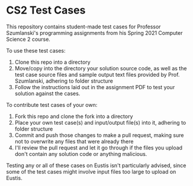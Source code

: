 # CS2 Test Cases
This repository contains student-made test cases for Professor Szumlanski's programming assignments from his Spring 2021 Computer Science 2 course.

To use these test cases:
1. Clone this repo into a directory
2. Move/copy into the directory your solution source code, as well as the test case source files and sample output text files provided by Prof. Szumlanski, adhering to folder structure
3. Follow the instructions laid out in the assignment PDF to test your solution against the cases.

To contribute test cases of your own:
1. Fork this repo and clone the fork into a directory
2. Place your own test case(s) and input/output file(s) into it, adhering to folder structure
3. Commit and push those changes to make a pull request, making sure not to overwrite any files that were already there
4. I'll review the pull request and let it go through if the files you upload don't contain any solution code or anything malicious.

Testing any or all of these cases on Eustis isn't particularly advised, since some of the test cases might involve input files too large to upload on Eustis.
